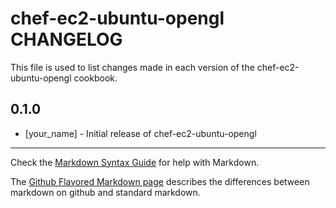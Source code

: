 chef-ec2-ubuntu-opengl CHANGELOG
================================

This file is used to list changes made in each version of the chef-ec2-ubuntu-opengl cookbook.

0.1.0
-----
- [your_name] - Initial release of chef-ec2-ubuntu-opengl

- - -
Check the [Markdown Syntax Guide](http://daringfireball.net/projects/markdown/syntax) for help with Markdown.

The [Github Flavored Markdown page](http://github.github.com/github-flavored-markdown/) describes the differences between markdown on github and standard markdown.
